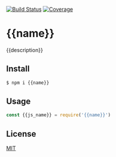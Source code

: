 [![Build Status](https://travis-ci.org/{{user}}/{{repo}}.svg?branch=master)](https://travis-ci.org/{{user}}/{{repo}})
[![Coverage](https://codecov.io/gh/{{user}}/{{repo}}/branch/master/graph/badge.svg)](https://codecov.io/gh/{{user}}/{{repo}})
<!-- optional appveyor tst
[![Windows Build Status](https://ci.appveyor.com/api/projects/status/github/{{user}}/{{repo}}?branch=master&svg=true)](https://ci.appveyor.com/project/{{user}}/{{repo}})
-->
<!-- optional npm version
[![NPM version](https://badge.fury.io/js/{{name}}.svg)](http://badge.fury.io/js/{{name}})
-->
<!-- optional npm downloads
[![npm module downloads per month](http://img.shields.io/npm/dm/{{name}}.svg)](https://www.npmjs.org/package/{{name}})
-->
<!-- optional dependency status
[![Dependency Status](https://david-dm.org/{{user}}/{{repo}}.svg)](https://david-dm.org/{{user}}/{{repo}})
-->

# {{name}}

{{description}}

## Install

```sh
$ npm i {{name}}
```

## Usage

```js
const {{js_name}} = require('{{name}}')
```

## License

[MIT](LICENSE)
